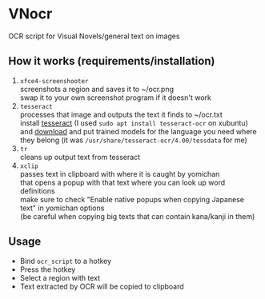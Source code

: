 # VNocr
OCR script for Visual Novels/general text on images

## How it works (requirements/installation)

1. `xfce4-screenshooter`  
screenshots a region and saves it to ~/ocr.png  
swap it to your own screenshot program if it doesn't work  
1. `tesseract`  
processes that image and outputs the text it finds to ~/ocr.txt  
install [tesseract](https://github.com/tesseract-ocr/tesseract) (I used `sudo apt install tesseract-ocr` on xubuntu)  
and [download](https://github.com/tesseract-ocr/tessdata_best) and put trained models for the language you need where they belong (it was `/usr/share/tesseract-ocr/4.00/tessdata` for me)  
1. `tr`  
cleans up output text from tesseract  
1. `xclip`  
passes text in clipboard with where it is caught by yomichan  
that opens a popup with that text where you can look up word definitions  
make sure to check "Enable native popups when copying Japanese text" in yomichan options  
(be careful when copying big texts that can contain kana/kanji in them)  

## Usage

- Bind `ocr_script` to a hotkey
- Press the hotkey
- Select a region with text
- Text extracted by OCR will be copied to clipboard